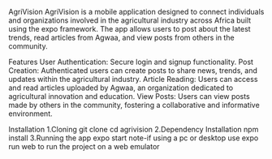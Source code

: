 AgriVision AgriVision is a mobile application designed to connect individuals and organizations involved in the agricultural industry across Africa built using the expo framework. The app allows users to post about the latest trends, read articles from Agwaa, and view posts from others in the community.

Features User Authentication: Secure login and signup functionality. Post Creation: Authenticated users can create posts to share news, trends, and updates within the agricultural industry. Article Reading: Users can access and read articles uploaded by Agwaa, an organization dedicated to agricultural innovation and education. View Posts: Users can view posts made by others in the community, fostering a collaborative and informative environment.

Installation 1.Cloning git clone  cd agrivision 2.Dependency Installation npm install 3.Running the app expo start note-if using a pc or desktop use expo run web to run the project on a web emulator
